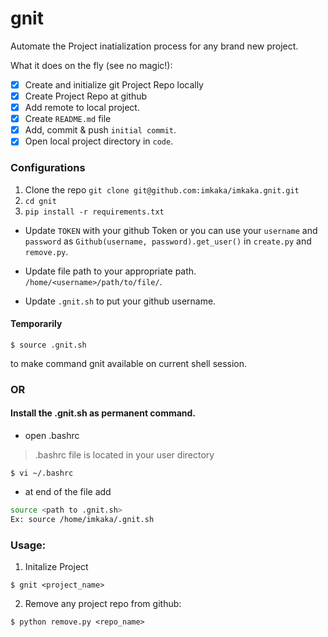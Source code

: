 # gnit
Automate the Project inatialization process for any brand new project.

What it does on the fly (see no magic!):
  - [x] Create and initialize git Project Repo locally
  - [x] Create Project Repo at github
  - [x] Add remote to local project.
  - [x] Create `README.md` file
  - [x] Add, commit & push `initial commit`.
  - [x] Open local project directory in `code`.

### Configurations

1. Clone the repo `git clone git@github.com:imkaka/imkaka.gnit.git`
2. `cd gnit`
3. `pip install -r requirements.txt`

* Update `TOKEN` with your github Token or you can use your `username` and `password` as `Github(username, password).get_user()` in `create.py` and `remove.py`.

* Update file path to your appropriate path. `/home/<username>/path/to/file/`.
* Update `.gnit.sh` to put your github username.

#### Temporarily
```terminal
$ source .gnit.sh
``` 
to make command gnit available on current shell session.

### OR

#### Install the .gnit.sh as permanent command.

* open  .bashrc 
> .bashrc file is located in your user directory

```terminal 
$ vi ~/.bashrc
```
* at end of the file add
```sh
source <path to .gnit.sh> 
Ex: source /home/imkaka/.gnit.sh
```
### Usage:
1. Initalize Project
```terminal 
$ gnit <project_name>
```
2. Remove any project repo from github:
```terminal
$ python remove.py <repo_name>
```